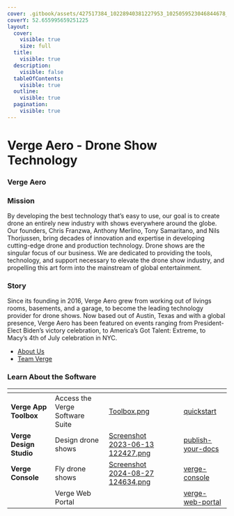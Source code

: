 ```yaml
---
cover: .gitbook/assets/427517384_10228940381227953_1025059523046844678_n.jpg
coverY: 52.655995659251225
layout:
  cover:
    visible: true
    size: full
  title:
    visible: true
  description:
    visible: false
  tableOfContents:
    visible: true
  outline:
    visible: true
  pagination:
    visible: true
---
```


# Verge Aero - Drone Show Technology

### Verge Aero

### Mission

By developing the best technology that’s easy to use, our goal is to create drone an entirely new industry with shows everywhere around the globe. Our founders, Chris Franzwa, Anthony Merlino, Tony Samaritano, and Nils Thorjussen, bring decades of innovation and expertise in developing cutting-edge drone and production technology. Drone shows are the singular focus of our business. We are dedicated to providing the tools, technology, and support necessary to elevate the drone show industry, and propelling this art form into the mainstream of global entertainment.

### Story

Since its founding in 2016, Verge Aero grew from working out of livings rooms, basements, and a garage, to become the leading technology provider for drone shows. Now based out of Austin, Texas and with a global presence, Verge Aero has been featured on events ranging from President-Elect Biden’s victory celebration, to America’s Got Talent: Extreme, to Macy’s 4th of July celebration in NYC.

* [About Us](https://www.verge.aero/about)
* [Team Verge](https://wiki.droneshow.software/wiki/Team\_Verge)

### Learn About the Software

<table data-view="cards"><thead><tr><th></th><th></th><th data-hidden data-card-cover data-type="files"></th><th data-hidden></th><th data-hidden data-card-target data-type="content-ref"></th></tr></thead><tbody><tr><td><strong>Verge App Toolbox</strong></td><td>Access the Verge Software Suite</td><td><a href=".gitbook/assets/Toolbox.png">Toolbox.png</a></td><td></td><td><a href="drone-show-software/quickstart/">quickstart</a></td></tr><tr><td><strong>Verge Design Studio</strong></td><td>Design drone shows</td><td><a href=".gitbook/assets/Screenshot 2023-06-13 122427.png">Screenshot 2023-06-13 122427.png</a></td><td></td><td><a href="drone-show-software/publish-your-docs/">publish-your-docs</a></td></tr><tr><td><strong>Verge Console</strong></td><td>Fly drone shows</td><td><a href=".gitbook/assets/Screenshot 2024-08-27 124634.png">Screenshot 2024-08-27 124634.png</a></td><td></td><td><a href="drone-show-software/verge-console/">verge-console</a></td></tr><tr><td></td><td>Verge Web Portal</td><td></td><td></td><td><a href="drone-show-software/verge-web-portal/">verge-web-portal</a></td></tr></tbody></table>
